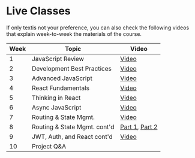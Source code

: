 # Live Classes

If only textis not your preference, you can also check the following videos that explain week-to-week the materials of the course.

| Week | Topic                        | Video                                    |
| ---- | ---------------------------- | ---------------------------------------- |
| 1    | JavaScript Review            | [Video][w1-video]                        |
| 2    | Development Best Practices   | [Video][w2-video]                        |
| 3    | Advanced JavaScript          | [Video][w3-video]                        |
| 4    | React Fundamentals           | [Video][w4-video]                        |
| 5    | Thinking in React            | [Video][w5-video]                        |
| 6    | Async JavaScript             | [Video][w6-video]                        |
| 7    | Routing & State Mgmt.        | [Video][w7-video]                        |
| 8    | Routing & State Mgmt. cont'd | [Part 1][w8-video1], [Part 2][w8-video2] |
| 9    | JWT, Auth, and React cont'd  | [Video][w9-video]                        |
| 10   | Project Q&A                  |                                          |

[w1-video]: https://youtu.be/BMwzMu7ecec
[w2-video]: https://youtu.be/gRaXb7f_yOo
[w3-video]: https://youtu.be/KCXJB2lY3SM
[w4-video]: https://youtu.be/tqK_7ltdUZ8
[w5-video]: https://youtu.be/VTepcUevTkQ
[w6-video]: https://youtu.be/UBcziP757Fk
[w7-video]: https://youtu.be/ijSO-mib4ck
[w8-video1]: https://youtu.be/Jl-cECp0Q6o
[w8-video2]: https://youtu.be/nKcUgRZtZq8
[w9-video]: https://youtu.be/uLhIXeC9h3Q

<!--
[w9-video]:
[w10-video]:
-->
